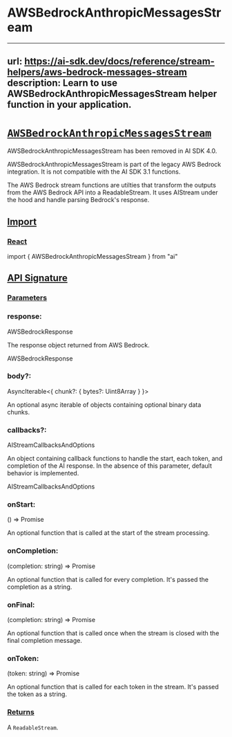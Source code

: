 # AWSBedrockAnthropicMessagesStream


---
url: https://ai-sdk.dev/docs/reference/stream-helpers/aws-bedrock-messages-stream
description: Learn to use AWSBedrockAnthropicMessagesStream helper function in your application.
---


# [`AWSBedrockAnthropicMessagesStream`](#awsbedrockanthropicmessagesstream)


AWSBedrockAnthropicMessagesStream has been removed in AI SDK 4.0.

AWSBedrockAnthropicMessagesStream is part of the legacy AWS Bedrock integration. It is not compatible with the AI SDK 3.1 functions.

The AWS Bedrock stream functions are utilties that transform the outputs from the AWS Bedrock API into a ReadableStream. It uses AIStream under the hood and handle parsing Bedrock's response.


## [Import](#import)



### [React](#react)


import { AWSBedrockAnthropicMessagesStream } from "ai"


## [API Signature](#api-signature)



### [Parameters](#parameters)



### response:


AWSBedrockResponse

The response object returned from AWS Bedrock.

AWSBedrockResponse


### body?:


AsyncIterable<{ chunk?: { bytes?: Uint8Array } }>

An optional async iterable of objects containing optional binary data chunks.


### callbacks?:


AIStreamCallbacksAndOptions

An object containing callback functions to handle the start, each token, and completion of the AI response. In the absence of this parameter, default behavior is implemented.

AIStreamCallbacksAndOptions


### onStart:


() => Promise<void>

An optional function that is called at the start of the stream processing.


### onCompletion:


(completion: string) => Promise<void>

An optional function that is called for every completion. It's passed the completion as a string.


### onFinal:


(completion: string) => Promise<void>

An optional function that is called once when the stream is closed with the final completion message.


### onToken:


(token: string) => Promise<void>

An optional function that is called for each token in the stream. It's passed the token as a string.


### [Returns](#returns)


A `ReadableStream`.

